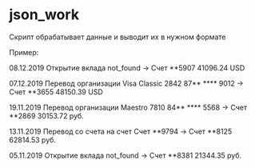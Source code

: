 # json_work
Скрипт обрабатывает данные и выводит их в нужном формате

Пример:

08.12.2019 Открытие вклада
not_found -> Cчет **5907
41096.24 USD 

07.12.2019 Перевод организации
Visa Classic 2842 87** **** 9012 -> Cчет **3655
48150.39 USD 

19.11.2019 Перевод организации
Maestro 7810 84** **** 5568 -> Cчет **2869
30153.72 руб. 

13.11.2019 Перевод со счета на счет
Cчет **9794 -> Cчет **8125
62814.53 руб. 

05.11.2019 Открытие вклада
not_found -> Cчет **8381
21344.35 руб. 
